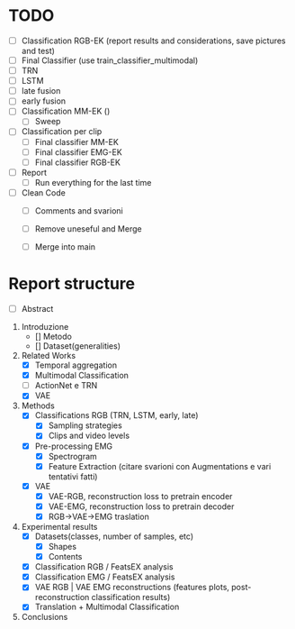 # TODO
 - [ ] Classification RGB-EK (report results and considerations, save pictures and test)
  - [ ] Final Classifier (use train_classifier_multimodal)
  - [ ] TRN
  - [ ] LSTM
  - [ ] late fusion
  - [ ] early fusion
- [ ] Classification MM-EK ()
  - [ ] Sweep 
- [ ] Classification per clip
  - [ ] Final classifier MM-EK
  - [ ] Final classifier EMG-EK
  - [ ] Final classifier RGB-EK
- [ ] Report
  - [ ] Run everything for the last time
- [ ] Clean Code
  - [ ] Comments and svarioni
  - [ ] Remove uneseful and Merge
  - [ ] Merge into main


# Report structure
- [ ] Abstract
1. Introduzione
   - [] Metodo
   - [] Dataset(generalities)
2. Related Works
   - [x] Temporal aggregation 
   - [x] Multimodal Classification
   - [ ] ActionNet e TRN
   - [x] VAE  
3. Methods
   - [x] Classifications RGB (TRN, LSTM, early, late)
     - [x] Sampling strategies
     - [x] Clips and video levels
   - [x] Pre-processing EMG 
     - [x] Spectrogram
     - [x] Feature Extraction (citare svarioni con Augmentations e vari tentativi fatti)
   - [x] VAE
     - [x] VAE-RGB, reconstruction loss to pretrain encoder
     - [x] VAE-EMG, reconstruction loss to pretrain decoder
     - [x] RGB->VAE->EMG traslation
4. Experimental results
   - [x] Datasets(classes, number of samples, etc)
     - [x] Shapes
     - [x] Contents
   - [x] Classification RGB / FeatsEX analysis
   - [x] Classification EMG / FeatsEX analysis
   - [x] VAE RGB | VAE EMG reconstructions (features plots, post-reconstruction classification results)
   - [x] Translation + Multimodal Classification
5. Conclusions
